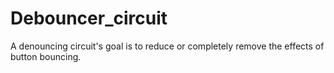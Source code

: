 # Debouncer_circuit
A denouncing circuit's goal is to reduce or completely remove the effects of button bouncing. 
